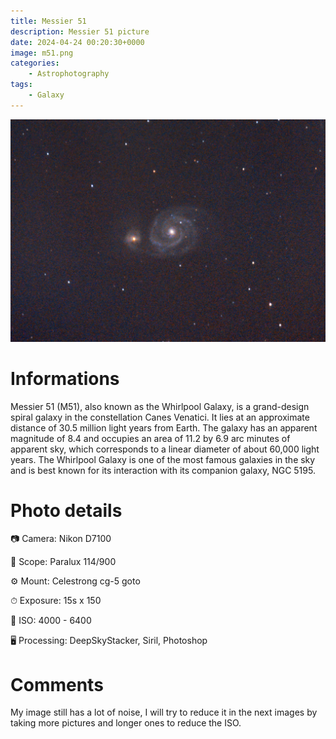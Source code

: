 ```yaml
---
title: Messier 51
description: Messier 51 picture
date: 2024-04-24 00:20:30+0000
image: m51.png
categories:
    - Astrophotography
tags:
    - Galaxy
---
```


![Messier 51](m51.png)

# Informations

Messier 51 (M51), also known as the Whirlpool Galaxy, is a grand-design spiral galaxy in the constellation Canes Venatici. It lies at an approximate distance of 30.5 million light years from Earth. The galaxy has an apparent magnitude of 8.4 and occupies an area of 11.2 by 6.9 arc minutes of apparent sky, which corresponds to a linear diameter of about 60,000 light years. The Whirlpool Galaxy is one of the most famous galaxies in the sky and is best known for its interaction with its companion galaxy, NGC 5195.


# Photo details

📷 Camera: Nikon D7100

🔭 Scope: Paralux 114/900

⚙️ Mount: Celestrong cg-5 goto

⏱ Exposure: 15s x 150

🌌 ISO: 4000 - 6400

🖥 Processing: DeepSkyStacker, Siril, Photoshop

# Comments

My image still has a lot of noise, I will try to reduce it in the next images by taking more pictures and longer ones to reduce the ISO.